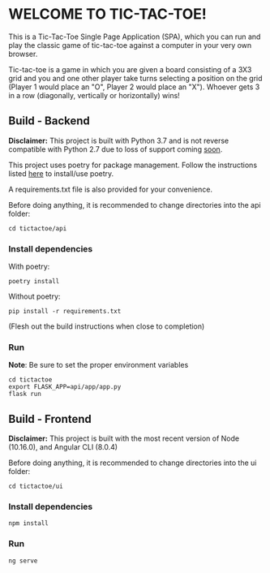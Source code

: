 # WELCOME TO TIC-TAC-TOE!
This is a Tic-Tac-Toe Single Page Application (SPA), which you can run and play the classic game of tic-tac-toe against a computer in your very own browser.

Tic-tac-toe is a game in which you are given a board consisting of a 3X3 grid and you and one other player take turns selecting a position on the grid (Player 1 would place an "O", Player 2 would place an "X"). Whoever gets 3 in a row (diagonally, vertically or horizontally) wins!

## Build - Backend
__Disclaimer:__ This project is built with Python 3.7 and is not reverse compatible with Python 2.7 due to loss of support coming [soon](https://pythonclock.org/).


This project uses poetry for package management. Follow the instructions listed [here](https://github.com/sdispater/poetry) to install/use poetry.

A requirements.txt file is also provided for your convenience.

Before doing anything, it is recommended to change directories into the api folder:
```
cd tictactoe/api
```
### Install dependencies

With poetry:

``` 
poetry install
```

Without poetry:
```
pip install -r requirements.txt
```
(Flesh out the build instructions when close to completion)

### Run
__Note__: Be sure to set the proper environment variables
```
cd tictactoe
export FLASK_APP=api/app/app.py
flask run
``` 


## Build - Frontend
__Disclaimer:__ This project is built with the most recent version of Node (10.16.0), and Angular CLI (8.0.4)

Before doing anything, it is recommended to change directories into the ui folder:
```
cd tictactoe/ui
```

### Install dependencies

```
npm install
```

### Run
```
ng serve
```